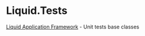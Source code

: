 # Liquid.Tests
[Liquid Application Framework](https://github.com/Avanade/Liquid-Application-Framework) - Unit tests base classes

